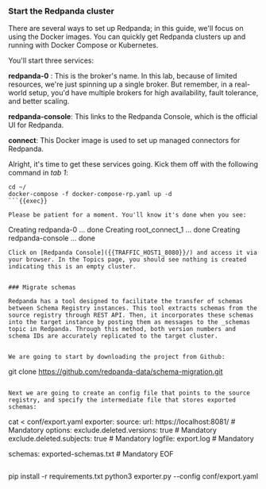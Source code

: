 ### Start the Redpanda cluster
There are several ways to set up Redpanda; in this guide, we'll focus on using the Docker images. You can quickly get Redpanda clusters up and running with Docker Compose or Kubernetes.

You'll start three services:

**redpanda-0** : This is the broker's name. In this lab, because of limited resources, we're just spinning up a single broker. But remember, in a real-world setup, you'd have multiple brokers for high availability, fault tolerance, and better scaling.

**redpanda-console**: This links to the Redpanda Console, which is the official UI for Redpanda.

**connect**: This Docker image is used to set up managed connectors for Redpanda.

Alright, it's time to get these services going. Kick them off with the following command in _tab 1_:
```
cd ~/
docker-compose -f docker-compose-rp.yaml up -d 
```{{exec}}

Please be patient for a moment. You'll know it's done when you see:

```
Creating redpanda-0     ... done
Creating root_connect_1 ... done
Creating redpanda-console ... done
```
Click on [Redpanda Console]({{TRAFFIC_HOST1_8080}}/) and access it via your browser. In the Topics page, you should see nothing is created indicating this is an empty cluster.


### Migrate schemas

Redpanda has a tool designed to facilitate the transfer of schemas between Schema Registry instances. This tool extracts schemas from the source registry through REST API. Then, it incorporates these schemas into the target instance by posting them as messages to the _schemas topic in Redpanda. Through this method, both version numbers and schema IDs are accurately replicated to the target cluster.


We are going to start by downloading the project from Github:

```
git clone https://github.com/redpanda-data/schema-migration.git
```{{exec}}

Next we are going to create an config file that points to the source registry, and specify the intermediate file that stores exported schemas: 

```
cat <<EOF > conf/export.yaml
exporter:
  source:
    url: https://localhost:8081/ # Mandatory
  options:
    exclude.deleted.versions: true # Mandatory
    exclude.deleted.subjects: true # Mandatory
    logfile: export.log # Mandatory

schemas: exported-schemas.txt # Mandatory
EOF
```{{exec}}

```
pip install -r requirements.txt
python3 exporter.py --config conf/export.yaml
```{{exec}}
